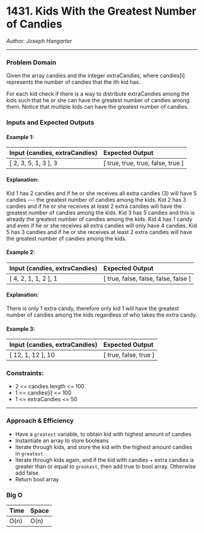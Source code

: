 # 1431. Kids With the Greatest Number of Candies
  
*Author: Joseph Hangarter*

---

### Problem Domain

Given the array candies and the integer extraCandies, where candies[i] represents the number of candies that the ith kid has.

For each kid check if there is a way to distribute extraCandies among the kids such that he or she can have the greatest number of candies among them. Notice that multiple kids can have the greatest number of candies.

### Inputs and Expected Outputs

#### Example 1:
| Input (candies, extraCandies) | Expected Output |
| :----------- | :----------- |
| [ 2, 3, 5, 1, 3 ], 3   | [ true, true, true, false, true ]  |

#### Explanation:   
Kid 1 has 2 candies and if he or she receives all extra candies (3) will have 5 candies --- the greatest number of candies among the kids. 
Kid 2 has 3 candies and if he or she receives at least 2 extra candies will have the greatest number of candies among the kids. 
Kid 3 has 5 candies and this is already the greatest number of candies among the kids. 
Kid 4 has 1 candy and even if he or she receives all extra candies will only have 4 candies. 
Kid 5 has 3 candies and if he or she receives at least 2 extra candies will have the greatest number of candies among the kids.

#### Example 2:
| Input (candies, extraCandies) | Expected Output |
| :----------- |  :----------- |
| [ 4, 2, 1, 1, 2 ], 1   | [ true, false, false, false, false ]  |

#### Explanation:   
There is only 1 extra candy, therefore only kid 1 will have the greatest number of candies among the kids regardless of who takes the extra candy.

#### Example 3:
| Input (candies, extraCandies) | Expected Output |
| :----------- | :----------- |
| [ 12, 1, 12 ], 10   | [ true, false, true ]  |

### Constraints:  
* 2 <= candies.length <= 100
* 1 <= candies[i] <= 100
* 1 <= extraCandies <= 50

---

### Approach & Efficiency
* Have a `greatest` variable, to obtain kid with highest amount of candies
* Instantiate an array to store booleans
* Iterate through kids, and store the kid with the highest amount candies in `greatest` 
* Iterate through kids again, and if the kid with candies + extra candies is greater than or equal to `greatest`, then add true to bool array. Otherwise add false.
* Return bool array

### Big O

| Time | Space |
| :----------- | :----------- |
| O(n) | O(n) |

